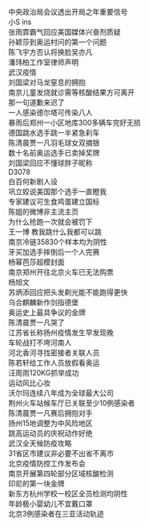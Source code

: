 中央政治局会议透出开局之年重要信号  
小S ins  
张雨霏霸气回应美国媒体兴奋剂质疑  
孙颖莎到奥运村问的第一个问题  
陈飞宇方否认将换脸吴亦凡  
潘玮柏工作室律师声明  
武汉疫情  
刘国梁对马龙窒息的拥抱  
南京儿童发烧就诊需等核酸结果方可离开  
那一句道歉来迟了  
一人感染德尔塔可传染八人  
暴雨后郑州一小区地库300多辆车完好无损  
德国跳水选手跳一半紧急刹车  
陈清晨贾一凡羽毛球女双摘银  
数十名前奥运选手已卖掉奖牌  
刘国梁回应不懂球胖子昵称  
D3078  
白百何新剧人设  
巩立姣说美国那个选手一直瞪我  
专家建议可生食鸡蛋建立国标  
陈姐的微博非主流主页  
为什么抢跑一次就会被罚下  
王一博 教我跳什么我都可以跳  
南京冷链35830个样本均为阴性  
牙买加选手摔倒后一个人完赛  
杨幂芭莎超模封面  
南京郑州开往北京火车已无法购票  
杨旭文  
苏炳添回应把头发剃光能不能跑得更快  
乌合麒麟新作剑指德堡  
奥运史上最具争议的金牌  
陈清晨贾一凡哭了  
江苏省长称扬州疫情发生早发现晚  
车轮战打不垮河南人  
河北香河寻找密接者关联人员  
陈若轩给工作人员放假看奥运  
汪周雨120KG抓举成功  
运动风比心妆  
沃尔玛连续八年成为全球最大公司  
荆州火车站候车厅已关联至少10例感染者  
陈清晨贾一凡赛后拥抱对手  
扬州15地调整为中风险地区  
跳高运动员的庆祝动作好绝  
武汉全天候防疫攻略  
31省区市建议非必要不出省不离市  
北京疫情防控工作发布会  
南京开展第四轮部分区域核酸检测  
印尼的第一块金牌  
新东方杭州学校一校区全员检测均阴性  
年龄极小婴幼儿不宜戴口罩  
北京3例感染者在三亚活动轨迹  
